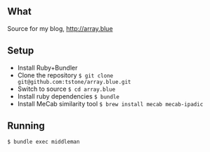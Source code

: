 ## What

Source for my blog, http://array.blue

## Setup

 * Install Ruby+Bundler
 * Clone the repository `$ git clone git@github.com:tstone/array.blue.git`
 * Switch to source `$ cd array.blue`
 * Install ruby dependencies `$ bundle`
 * Install MeCab similarity tool `$ brew install mecab mecab-ipadic`

## Running

```
$ bundle exec middleman
```
